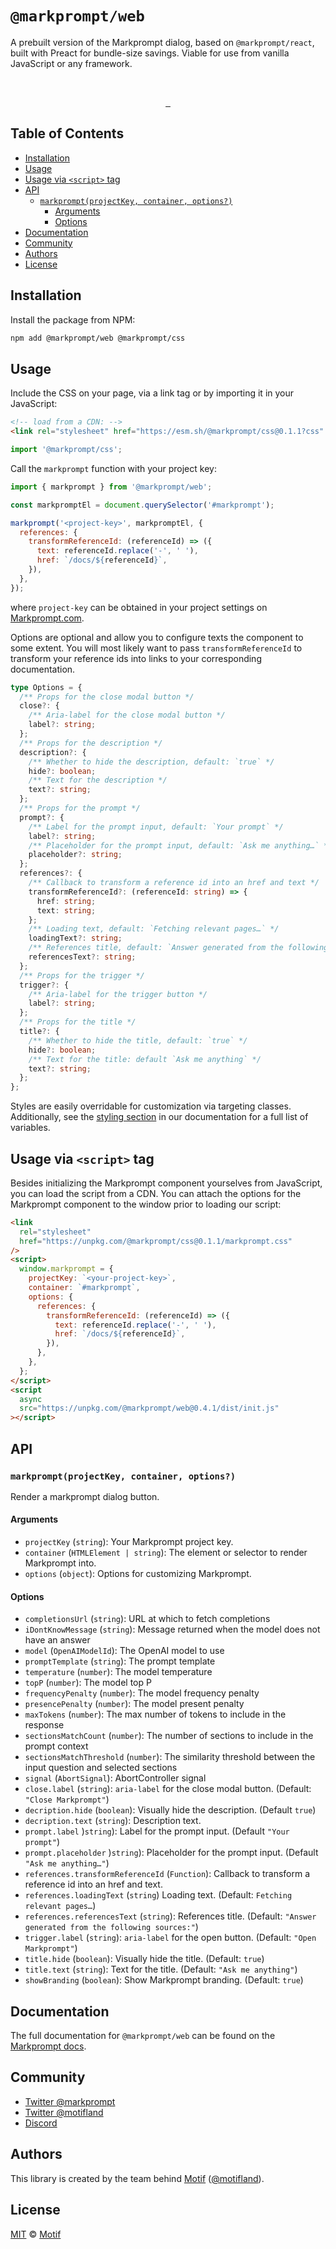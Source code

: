 # `@markprompt/web`

A prebuilt version of the Markprompt dialog, based on `@markprompt/react`, built with Preact for bundle-size savings. Viable for use from vanilla JavaScript or any framework.

<br />
<p align="center">
  <a aria-label="NPM version" href="https://www.npmjs.com/package/markprompt">
    <img alt="" src="https://badgen.net/npm/v/markprompt">
  </a>
  <a aria-label="License" href="https://github.com/motifland/markprompt/blob/main/LICENSE">
    <img alt="" src="https://badgen.net/npm/license/markprompt">
  </a>
  <a aria-label="Coverage" href="https://app.codecov.io/gh/motifland/markprompt-js/tree/main/packages%2Fweb">
    <img alt="" src="https://codecov.io/gh/motifland/markprompt-js/branch/main/graph/badge.svg" />
  </a>
</p>

## Table of Contents

- [Installation](#installation)
- [Usage](#usage)
- [Usage via `<script>` tag](#usage-via-script-tag)
- [API](#api)
  - [`markprompt(projectKey, container, options?)`](#markpromptprojectkey-container-options)
    - [Arguments](#arguments)
    - [Options](#options)
- [Documentation](#documentation)
- [Community](#community)
- [Authors](#authors)
- [License](#license)

## Installation

Install the package from NPM:

```sh
npm add @markprompt/web @markprompt/css
```

## Usage

Include the CSS on your page, via a link tag or by importing it in your JavaScript:

```html
<!-- load from a CDN: -->
<link rel="stylesheet" href="https://esm.sh/@markprompt/css@0.1.1?css" />
```

```js
import '@markprompt/css';
```

Call the `markprompt` function with your project key:

```js
import { markprompt } from '@markprompt/web';

const markpromptEl = document.querySelector('#markprompt');

markprompt('<project-key>', markpromptEl, {
  references: {
    transformReferenceId: (referenceId) => ({
      text: referenceId.replace('-', ' '),
      href: `/docs/${referenceId}`,
    }),
  },
});
```

where `project-key` can be obtained in your project settings on [Markprompt.com](https://markprompt.com/).

Options are optional and allow you to configure texts the component to some extent. You will most likely want to pass `transformReferenceId` to transform your reference ids into links to your corresponding documentation.

```ts
type Options = {
  /** Props for the close modal button */
  close?: {
    /** Aria-label for the close modal button */
    label?: string;
  };
  /** Props for the description */
  description?: {
    /** Whether to hide the description, default: `true` */
    hide?: boolean;
    /** Text for the description */
    text?: string;
  };
  /** Props for the prompt */
  prompt?: {
    /** Label for the prompt input, default: `Your prompt` */
    label?: string;
    /** Placeholder for the prompt input, default: `Ask me anything…` */
    placeholder?: string;
  };
  references?: {
    /** Callback to transform a reference id into an href and text */
    transformReferenceId?: (referenceId: string) => {
      href: string;
      text: string;
    };
    /** Loading text, default: `Fetching relevant pages…` */
    loadingText?: string;
    /** References title, default: `Answer generated from the following sources:` */
    referencesText?: string;
  };
  /** Props for the trigger */
  trigger?: {
    /** Aria-label for the trigger button */
    label?: string;
  };
  /** Props for the title */
  title?: {
    /** Whether to hide the title, default: `true` */
    hide?: boolean;
    /** Text for the title: default `Ask me anything` */
    text?: string;
  };
};
```

Styles are easily overridable for customization via targeting classes. Additionally, see the [styling section](https://markprompt.com/docs#styling) in our documentation for a full list of variables.

## Usage via `<script>` tag

Besides initializing the Markprompt component yourselves from JavaScript, you can load the script from a CDN. You can attach the options for the Markprompt component to the window prior to loading our script:

```html
<link
  rel="stylesheet"
  href="https://unpkg.com/@markprompt/css@0.1.1/markprompt.css"
/>
<script>
  window.markprompt = {
    projectKey: `<your-project-key>`,
    container: `#markprompt`,
    options: {
      references: {
        transformReferenceId: (referenceId) => ({
          text: referenceId.replace('-', ' '),
          href: `/docs/${referenceId}`,
        }),
      },
    },
  };
</script>
<script
  async
  src="https://unpkg.com/@markprompt/web@0.4.1/dist/init.js"
></script>
```

## API

### `markprompt(projectKey, container, options?)`

Render a markprompt dialog button.

#### Arguments

- `projectKey` (`string`): Your Markprompt project key.
- `container` (`HTMLElement | string`): The element or selector to render Markprompt into.
- `options` (`object`): Options for customizing Markprompt.

#### Options

- `completionsUrl` (`string`): URL at which to fetch completions
- `iDontKnowMessage` (`string`): Message returned when the model does not have an answer
- `model` (`OpenAIModelId`): The OpenAI model to use
- `promptTemplate` (`string`): The prompt template
- `temperature` (`number`): The model temperature
- `topP` (`number`): The model top P
- `frequencyPenalty` (`number`): The model frequency penalty
- `presencePenalty` (`number`): The model present penalty
- `maxTokens` (`number`): The max number of tokens to include in the response
- `sectionsMatchCount` (`number`): The number of sections to include in the prompt context
- `sectionsMatchThreshold` (`number`): The similarity threshold between the input question and selected sections
- `signal` (`AbortSignal`): AbortController signal
- `close.label` (`string`): `aria-label` for the close modal button. (Default: `"Close Markprompt"`)
- `decription.hide` (`boolean`): Visually hide the description. (Default `true`)
- `decription.text` (`string`): Description text.
- `prompt.label` )`string`): Label for the prompt input. (Default `"Your prompt"`)
- `prompt.placeholder` )`string`): Placeholder for the prompt input. (Default `"Ask me anything…"`)
- `references.transformReferenceId` (`Function`): Callback to transform a reference id into an href and text.
- `references.loadingText` (`string`) Loading text. (Default: `Fetching relevant pages…`)
- `references.referencesText` (`string`): References title. (Default: `"Answer generated from the following sources:"`)
- `trigger.label` (`string`): `aria-label` for the open button. (Default: `"Open Markprompt"`)
- `title.hide` (`boolean`): Visually hide the title. (Default: `true`)
- `title.text` (`string`): Text for the title. (Default: `"Ask me anything"`)
- `showBranding` (`boolean`): Show Markprompt branding. (Default: `true`)

## Documentation

The full documentation for `@markprompt/web` can be found on the [Markprompt docs](https://markprompt.com/docs#%40markprompt%2Fweb).

## Community

- [Twitter @markprompt](https://twitter.com/markprompt)
- [Twitter @motifland](https://twitter.com/motifland)
- [Discord](https://discord.gg/MBMh4apz6X)

## Authors

This library is created by the team behind [Motif](https://motif.land)
([@motifland](https://twitter.com/motifland)).

## License

[MIT](./LICENSE) © [Motif](https://motif.land)
